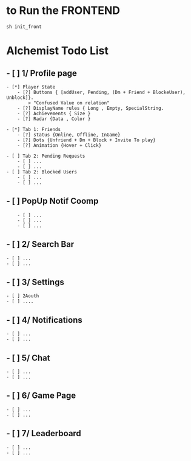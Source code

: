 

# to Run the FRONTEND
    sh init_front
# Alchemist Todo List

## - [ ] 1/ Profile page

    - [*] Player State
        - [?] Buttons { [addUser, Pending, (Dm + Friend + BlockeUser), Unblock]}.
            > "Confused Value on relation"
        - [?] DisplayName rules { Long , Empty, SpecialString.
        - [?] Achievements { Size }
        - [?] Radar {Data , Color }

    - [*] Tab 1: Friends
        - [?] status {Online, Offline, InGame}
        - [?] Dots {Unfriend + Dm + Block + Invite To play}
        - [?] Animation {Hover + Click}

    - [ ] Tab 2: Pending Requests   
        - [ ] ...
        - [ ] ...
    - [ ] Tab 2: Blocked Users
        - [ ] ...
        - [ ] ...

## - [ ] PopUp Notif Coomp

        - [ ] ...
        - [ ] ...
        - [ ] ...

## - [ ] 2/ Search Bar

    - [ ] ...
    - [ ] ...

## - [ ] 3/ Settings

    - [ ] 2Aouth
    - [ ] ....

## - [ ] 4/ Notifications

    - [ ] ...
    - [ ] ...

## - [ ] 5/ Chat

    - [ ] ...
    - [ ] ...

## - [ ] 6/ Game Page

    - [ ] ...
    - [ ] ...

## - [ ] 7/ Leaderboard

    - [ ] ...
    - [ ] ...
